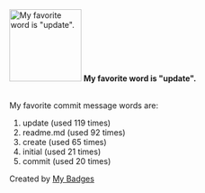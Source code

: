 <img src="https://my-badges.github.io/my-badges/favorite-word.png" alt="My favorite word is &quot;update&quot;." title="My favorite word is &quot;update&quot;." width="128">
<strong>My favorite word is &quot;update&quot;.</strong>
<br><br>

My favorite commit message words are:

1. update (used 119 times)
2. readme.md (used 92 times)
3. create (used 65 times)
4. initial (used 21 times)
5. commit (used 20 times)


Created by <a href="https://github.com/my-badges/my-badges">My Badges</a>